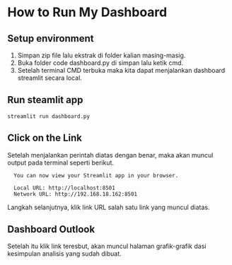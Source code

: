 # How to Run My Dashboard 

## Setup environment

1. Simpan zip file lalu ekstrak di folder kalian masing-masig.
2. Buka folder code dashboard.py di simpan lalu ketik cmd.
3. Setelah terminal CMD terbuka maka kita dapat menjalankan 
dashboard streamlit secara local.

## Run steamlit app
```
streamlit run dashboard.py
```

## Click on the Link
Setelah menjalankan perintah diatas dengan benar, maka akan muncul output pada terminal seperti berikut.
```
  You can now view your Streamlit app in your browser.

  Local URL: http://localhost:8501
  Network URL: http://192.168.18.162:8501

```
Langkah selanjutnya, klik link URL salah satu link yang muncul diatas. 

## Dashboard Outlook
Setelah itu klik link teresbut, akan muncul halaman grafik-grafik dasi kesimpulan analisis yang sudah dibuat.
